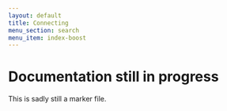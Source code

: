 ```yaml
---
layout: default
title: Connecting
menu_section: search
menu_item: index-boost
---
```



# Documentation still in progress

This is sadly still a marker file.

